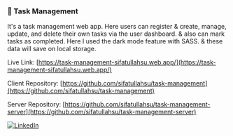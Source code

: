 ### 🔗 Task Management

It's a task management web app. Here users can register & create, manage, update, and delete their own tasks via the user dashboard. & also can mark tasks as completed. Here I used the dark mode feature with SASS. & these data will save on local storage.

Live Link: [https://task-management-sifatullahsu.web.app/](https://task-management-sifatullahsu.web.app/)

Client Repository: [https://github.com/sifatullahsu/task-management](https://github.com/sifatullahsu/task-management)

Server Repository: [https://github.com/sifatullahsu/task-management-server](https://github.com/sifatullahsu/task-management-server)

[![LinkedIn](https://img.shields.io/badge/LinkedIn-0077B5?style=for-the-badge&logo=linkedin&logoColor=white)](https://www.linkedin.com/in/sifatullahsu)
